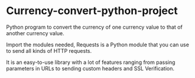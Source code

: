 # Currency-convert-python-project

Python program to convert the currency of one currency value to that of another currency value.

Import the modules needed, Requests is a Python module that you can use to send all kinds of HTTP requests. 

It is an easy-to-use library with a lot of features ranging from passing parameters in URLs to sending custom headers and SSL Verification.
